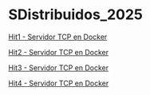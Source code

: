 # SDistribuidos_2025

[Hit1 - Servidor TCP en Docker](Hit1/README.md)

[Hit2 - Servidor TCP en Docker](Hit2/README.md)

[Hit3 - Servidor TCP en Docker](Hit3/README.md)

[Hit4 - Servidor TCP en Docker](Hit4/README.md)
